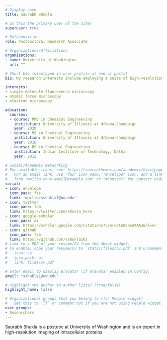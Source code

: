 ```yaml
---
# Display name
title: Saurabh Shukla

# Is this the primary user of the site?
superuser: true

# Role/position
role: Postdoctoral Research Associate

# Organizations/Affiliations
organizations:
- name: University of Washington
  url: ""

# Short bio (displayed in user profile at end of posts)
bio: My research interests include employing a suite of high-resolution microscopy techniques to enable biological discovery at nanoscale.

interests:
- single-molecule fluoresence microscopy
- atomic force microscopy
- electron microscopy

education:
  courses:
  - course: PhD in Chemical Engineering
    institution: University of Illinois at Urbana-Champaign
    year: 2020
  - course: MS in Chemical Engineering
    institution: University of Illinois at Urbana-Champaign
    year: 2016
  - course: BS in Chemical Engineering
    institution: Indian Institute of Technology, Delhi
    year: 2012

# Social/Academic Networking
# For available icons, see: https://sourcethemes.com/academic/docs/page-builder/#icons
#   For an email link, use "fas" icon pack, "envelope" icon, and a link in the
#   form "mailto:your-email@example.com" or "#contact" for contact widget.
social:
- icon: envelope
  icon_pack: fas
  link: 'mailto:sshukla1@uw.edu'
- icon: twitter
  icon_pack: fab
  link: https://twitter.com/shukla_here
- icon: google-scholar
  icon_pack: ai
  link: https://scholar.google.com/citations?user=Ctu05bsAAAAJ&hl=en
- icon: github
  icon_pack: fab
  link: https://github.com/sshukla101
# Link to a PDF of your resume/CV from the About widget.
# To enable, copy your resume/CV to `static/files/cv.pdf` and uncomment the lines below.
# - icon: cv
#   icon_pack: ai
#   link: files/cv.pdf

# Enter email to display Gravatar (if Gravatar enabled in Config)
email: "sshukla1@uw.edu"

# Highlight the author in author lists? (true/false)
highlight_name: false

# Organizational groups that you belong to (for People widget)
#   Set this to `[]` or comment out if you are not using People widget.
user_groups:
- Researchers
---
```


Saurabh Shukla is a postdoc at University of Washington and is an expert in high-resolution imaging of intracellular proteins
